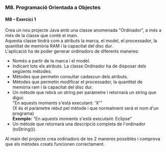 ### M8. Programació Orientada a Objectes
#### M8 – Exercici 1
Crea un nou projecte Java amb una classe anomenada "Ordinador", a més a més de la classe que conté el main.  
Aquesta classe tindrà com a atributs la marca, el model, el processador, la quantitat de memòria RAM i la capacitat del disc dur.  
L'aplicació ha de poder generar ordinadors de diferents maneres:
- Només a partir de la marca i el model.
- Indicant tots els atributs.
La classe Ordinador ha de disposar dels següents mètodes:
- Mètodes que permetin consultar cadascun dels atributs.
- Mètodes que permetin modificar el processador, la quantitat de memòria ram i la capacitat del disc dur.
- Un mètode que rebrà un string per paràmetre i retornarà un string que digui:  
"En aquests moments s'està executant: 'X'"  
(X és el paràmetre rebut pel mètode i que normalment serà el nom d'un programa)  
**Exemple:** "En aquests moments s'està executant: Eclipse" 
- Un mètode que retornarà una descripció completa de l'ordinador (toString()).  

Al main del projecte crea ordinadors de les 2 maneres possibles i comprova que els mètodes creats funcionen correctament.